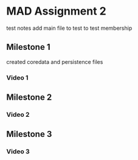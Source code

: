 # MAD Assignment 2

test notes add main file to test to test membership

## Milestone 1

created coredata and persistence files

### Video 1

## Milestone 2

### Video 2



## Milestone 3

### Video 3
